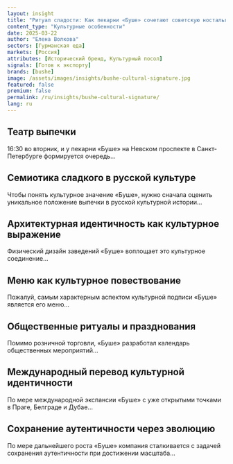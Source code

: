 ```yaml
---
layout: insight
title: "Ритуал сладости: Как пекарни «Буше» сочетают советскую ностальгию с современной кафе-культурой"
content_type: "Культурные особенности"
date: 2025-03-22
author: "Елена Волкова"
sectors: [Гурманская еда]
markets: [Россия]
attributes: [Исторический бренд, Культурный посол]
signals: [Готов к экспорту]
brands: [bushe]
image: /assets/images/insights/bushe-cultural-signature.jpg
featured: false
premium: false
permalink: /ru/insights/bushe-cultural-signature/
lang: ru
---
```


## Театр выпечки

16:30 во вторник, и у пекарни «Буше» на Невском проспекте в Санкт-Петербурге формируется очередь...

## Семиотика сладкого в русской культуре

Чтобы понять культурное значение «Буше», нужно сначала оценить уникальное положение выпечки в русской культурной истории...

## Архитектурная идентичность как культурное выражение

Физический дизайн заведений «Буше» воплощает это культурное соединение...

## Меню как культурное повествование

Пожалуй, самым характерным аспектом культурной подписи «Буше» является его меню...

## Общественные ритуалы и празднования

Помимо розничной торговли, «Буше» разработал календарь общественных мероприятий...

## Международный перевод культурной идентичности

По мере международной экспансии «Буше» с уже открытыми точками в Праге, Белграде и Дубае...

## Сохранение аутентичности через эволюцию

По мере дальнейшего роста «Буше» компания сталкивается с задачей сохранения аутентичности при достижении масштаба...